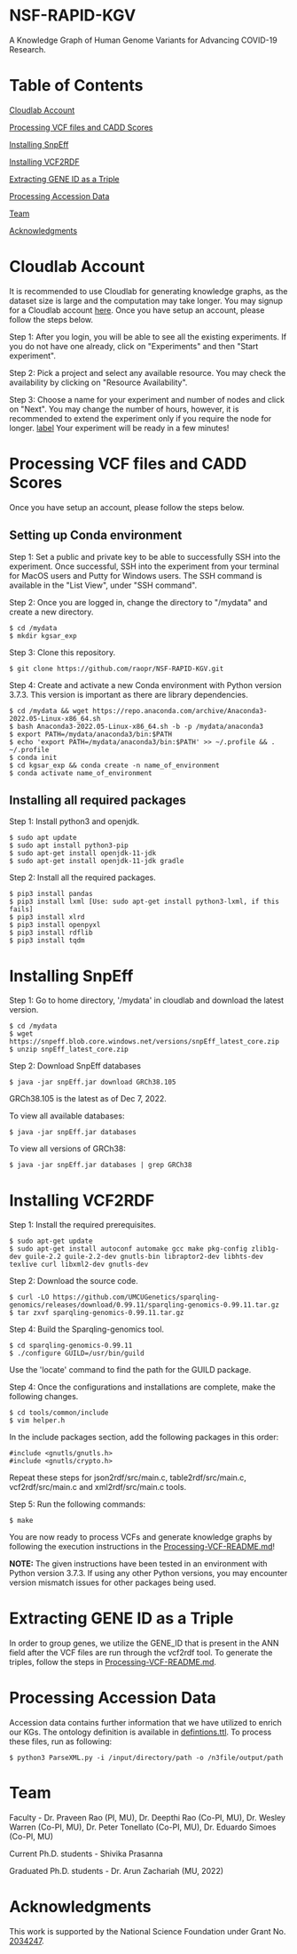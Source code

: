 # NSF-RAPID-KGV
A Knowledge Graph of Human Genome Variants for Advancing COVID-19 Research.

# Table of Contents

[Cloudlab Account](#cloudlab-account)

[Processing VCF files and CADD Scores](#processing-vcf-files-and-cadd-scores)

[Installing SnpEff](#installing-snpeff)

[Installing VCF2RDF](#installing-vcf2rdf)

[Extracting GENE ID as a Triple](#extracting-gene-id-as-a-triple)

[Processing Accession Data](#processing-accession-data)

[Team](#team)

[Acknowledgments](#acknowledgments)

# Cloudlab Account
It is recommended to use Cloudlab for generating knowledge graphs, as the dataset size is large and the computation may take longer. You may signup for a Cloudlab account [here](https://cloudlab.us/signup.php). Once you have setup an account, please follow the steps below.

Step 1: After you login, you will be able to see all the existing experiments. If you do not have one already, click on "Experiments" and then "Start experiment".

Step 2: Pick a project and select any available resource. You may check the availability by clicking on "Resource Availability".

Step 3: Choose a name for your experiment and number of nodes and click on "Next". You may change the number of hours, however, it is recommended to extend the experiment only if you require the node for longer.
[label](../Code/definitions.ttl)
Your experiment will be ready in a few minutes!

# Processing VCF files and CADD Scores
Once you have setup an account, please follow the steps below.

## Setting up Conda environment

Step 1: Set a public and private key to be able to successfully SSH into the experiment. Once successful, SSH into the experiment from your terminal for MacOS users and Putty for Windows users. The SSH command is available in the "List View", under "SSH command".

Step 2: Once you are logged in, change the directory to "/mydata" and create a new directory.

    $ cd /mydata
    $ mkdir kgsar_exp

Step 3: Clone this repository.

    $ git clone https://github.com/raopr/NSF-RAPID-KGV.git

Step 4: Create and activate a new Conda environment with Python version 3.7.3. This version is important as there are library dependencies.

    $ cd /mydata && wget https://repo.anaconda.com/archive/Anaconda3-2022.05-Linux-x86_64.sh
    $ bash Anaconda3-2022.05-Linux-x86_64.sh -b -p /mydata/anaconda3
    $ export PATH=/mydata/anaconda3/bin:$PATH
    $ echo 'export PATH=/mydata/anaconda3/bin:$PATH' >> ~/.profile && . ~/.profile
    $ conda init
    $ cd kgsar_exp && conda create -n name_of_environment
    $ conda activate name_of_environment

## Installing all required packages

Step 1: Install python3 and openjdk.

    $ sudo apt update
    $ sudo apt install python3-pip
    $ sudo apt-get install openjdk-11-jdk
    $ sudo apt-get install openjdk-11-jdk gradle

Step 2: Install all the required packages.

    $ pip3 install pandas
    $ pip3 install lxml [Use: sudo apt-get install python3-lxml, if this fails]
    $ pip3 install xlrd
    $ pip3 install openpyxl
    $ pip3 install rdflib
    $ pip3 install tqdm

# Installing SnpEff

Step 1: Go to home directory, '/mydata' in cloudlab and download the latest version.

    $ cd /mydata
    $ wget https://snpeff.blob.core.windows.net/versions/snpEff_latest_core.zip
    $ unzip snpEff_latest_core.zip

Step 2: Download SnpEff databases

    $ java -jar snpEff.jar download GRCh38.105

GRCh38.105 is the latest as of Dec 7, 2022.

To view all available databases: 

    $ java -jar snpEff.jar databases

To view all versions of GRCh38:

    $ java -jar snpEff.jar databases | grep GRCh38


# Installing VCF2RDF

Step 1: Install the required prerequisites.

    $ sudo apt-get update
    $ sudo apt-get install autoconf automake gcc make pkg-config zlib1g-dev guile-2.2 guile-2.2-dev gnutls-bin libraptor2-dev libhts-dev texlive curl libxml2-dev gnutls-dev

Step 2: Download the source code.

    $ curl -LO https://github.com/UMCUGenetics/sparqling-genomics/releases/download/0.99.11/sparqling-genomics-0.99.11.tar.gz
    $ tar zxvf sparqling-genomics-0.99.11.tar.gz

Step 4: Build the Sparqling-genomics tool.

    $ cd sparqling-genomics-0.99.11
    $ ./configure GUILD=/usr/bin/guild

Use the 'locate' command to find the path for the GUILD package.

Step 4: Once the configurations and installations are complete, make the following changes.

    $ cd tools/common/include
    $ vim helper.h

In the include packages section, add the following packages in this order:

    #include <gnutls/gnutls.h>
    #include <gnutls/crypto.h>

Repeat these steps for json2rdf/src/main.c, table2rdf/src/main.c, vcf2rdf/src/main.c and xml2rdf/src/main.c tools.

Step 5: Run the following commands:

    $ make

You are now ready to process VCFs and generate knowledge graphs by following the execution instructions in the [Processing-VCF-README.md](/NSF-RAPID-KGV/Processing-VCF/README.md)!

<b>NOTE:</b> The given instructions have been tested in an environment with Python version 3.7.3. If using any other Python versions, you may encounter version mismatch issues for other packages being used.

# Extracting GENE ID as a Triple

In order to group genes, we utilize the GENE_ID that is present in the ANN field after the VCF files are run through the vcf2rdf tool. To generate the triples, follow the steps in [Processing-VCF-README.md](/NSF-RAPID-KGV/Processing-VCF/README.md).

# Processing Accession Data

Accession data contains further information that we have utilized to enrich our KGs. The ontology definition is available in [defintions.ttl](/NSF-RAPID-KGV/Processing-VCF/definitions.ttl). To process these files, run as following:

    $ python3 ParseXML.py -i /input/directory/path -o /n3file/output/path


# Team
Faculty - Dr. Praveen Rao (PI, MU), Dr. Deepthi Rao (Co-PI, MU), Dr. Wesley Warren (Co-PI, MU), Dr. Peter Tonellato (Co-PI, MU), Dr. Eduardo Simoes (Co-PI, MU)

Current Ph.D. students - Shivika Prasanna

Graduated Ph.D. students - Dr. Arun Zachariah (MU, 2022)

# Acknowledgments

This work is supported by the National Science Foundation under Grant No. [2034247](https://www.nsf.gov/awardsearch/showAward?AWD_ID=2034247&HistoricalAwards=false).
